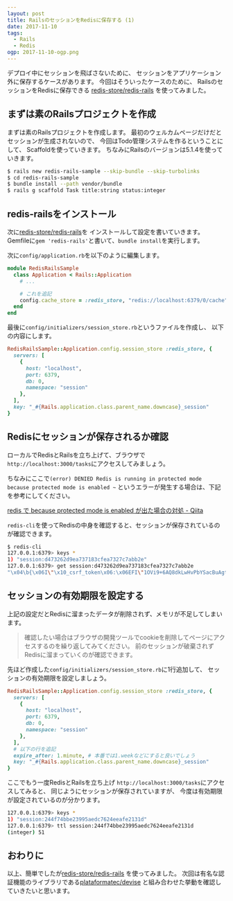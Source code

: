 ```yaml
---
layout: post
title: RailsのセッションをRedisに保存する (1)
date: 2017-11-10
tags:
  - Rails
  - Redis
ogp: 2017-11-10-ogp.png
---
```


デプロイ中にセッションを飛ばさないために、
セッションをアプリケーション外に保存するケースがあります。
今回はそういったケースのために、
RailsのセッションをRedisに保存できる
[redis-store/redis-rails](https://github.com/redis-store/redis-rails)
を使ってみました。

## **まずは素のRailsプロジェクトを作成**

まずは素のRailsプロジェクトを作成します。
最初のウェルカムページだけだとセッションが生成されないので、
今回はTodo管理システムを作るということにして、
Scaffoldを使っていきます。
ちなみにRailsのバージョンは5.1.4を使っていきます。

```sh
$ rails new redis-rails-sample --skip-bundle --skip-turbolinks
$ cd redis-rails-sample
$ bundle install --path vendor/bundle
$ rails g scaffold Task title:string status:integer
```

## **redis-railsをインストール**

次に[redis-store/redis-rails](https://github.com/redis-store/redis-rails)を
インストールして設定を書いていきます。
Gemfileに`gem 'redis-rails'`と書いて、`bundle install`を実行します。

次に`config/application.rb`を以下のように編集します。

```rb
module RedisRailsSample
  class Application < Rails::Application
    # ...

    # これを追記
    config.cache_store = :redis_store, "redis://localhost:6379/0/cache", { expires_in: 90.minutes }
  end
end
```

最後に`config/initializers/session_store.rb`というファイルを作成し、
以下の内容にします。

```rb
RedisRailsSample::Application.config.session_store :redis_store, {
  servers: [
    {
      host: "localhost",
      port: 6379,
      db: 0,
      namespace: "session"
    },
  ],
  key: "_#{Rails.application.class.parent_name.downcase}_session"
}
```

## **Redisにセッションが保存されるか確認**

ローカルでRedisとRailsを立ち上げて、ブラウザで
`http://localhost:3000/tasks`にアクセスしてみましょう。

ちなみにここで`(error) DENIED Redis is running in protected mode because protected mode is enabled ~`
というエラーが発生する場合は、下記を参考にしてください。

[redis で because protected mode is enabled が出た場合の対処 - Qiita](https://qiita.com/port9/items/94ececff95adaa27b950)

`redis-cli`を使ってRedisの中身を確認すると、セッションが保存されているのが確認できます。

```sh
$ redis-cli
127.0.0.1:6379> keys *
1) "session:d473262d9ea737183cfea7327c7abb2e"
127.0.0.1:6379> get session:d473262d9ea737183cfea7327c7abb2e
"\x04\b{\x06I\"\x10_csrf_token\x06:\x06EFI\"1OVi9+6AQ8dkLwHvPbYSacBuAgtnkPKp9A+cHUBrYwEQ=\x06;\x00F"
```

## **セッションの有効期限を設定する**

上記の設定だとRedisに溜まったデータが削除されず、メモリが不足してしまいます。

> 確認したい場合はブラウザの開発ツールでcookieを削除してページにアクセスするのを繰り返してみてください。
前のセッションが破棄されずRedisに溜まっていくのが確認できます。

先ほど作成した`config/initializers/session_store.rb`に1行追加して、
セッションの有効期限を設定しましょう。

```rb
RedisRailsSample::Application.config.session_store :redis_store, {
  servers: [
    {
      host: "localhost",
      port: 6379,
      db: 0,
      namespace: "session"
    },
  ],
  # 以下の行を追記
  expire_after: 1.minute, # 本番では1.weekなどにすると良いでしょう
  key: "_#{Rails.application.class.parent_name.downcase}_session"
}
```

ここでもう一度RedisとRailsを立ち上げ
`http://localhost:3000/tasks`にアクセスしてみると、
同じようにセッションが保存されていますが、
今度は有効期限が設定されているのが分かります。

```sh
127.0.0.1:6379> keys *
1) "session:244f74bbe23995aedc7624eeafe2131d"
127.0.0.1:6379> ttl session:244f74bbe23995aedc7624eeafe2131d
(integer) 51
```

## **おわりに**

以上、簡単でしたが[redis-store/redis-rails](https://github.com/redis-store/redis-rails)
を使ってみました。
次回は有名な認証機能のライブラリである[plataformatec/devise](https://github.com/plataformatec/devise)
と組み合わせた挙動を確認していきたいと思います。
